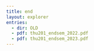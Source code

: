 ```yaml
---
title: end
layout: explorer
entries:
  - dir: OLD
  - pdf: thu201_endsem_2022.pdf
  - pdf: thu201_endsem_2023.pdf
---
```

